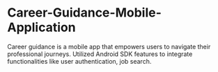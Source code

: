 # Career-Guidance-Mobile-Application

Career guidance is a mobile app that empowers users to navigate their professional journeys. Utilized Android SDK features to integrate functionalities like user authentication, job search.
